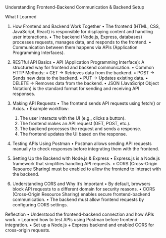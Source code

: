  Understanding Frontend-Backend Communication & Backend Setup

What I Learned

1. How Frontend and Backend Work Together
	•	The frontend (HTML, CSS, JavaScript, React) is responsible for displaying content and handling user interactions.
	•	The backend (Node.js, Express, databases) processes requests, manages data, and responds to the frontend.
	•	Communication between them happens via APIs (Application Programming Interfaces).

2. RESTful API Basics
	•	API (Application Programming Interface): A structured way for frontend and backend communication.
	•	Common HTTP Methods:
	•	GET → Retrieves data from the backend.
	•	POST → Sends new data to the backend.
	•	PUT → Updates existing data.
	•	DELETE → Removes data from the backend.
	•	JSON (JavaScript Object Notation) is the standard format for sending and receiving API responses.

3. Making API Requests
	•	The frontend sends API requests using fetch() or Axios.
	•	Example workflow:
	1.	The user interacts with the UI (e.g., clicks a button).
	2.	The frontend makes an API request (GET, POST, etc.).
	3.	The backend processes the request and sends a response.
	4.	The frontend updates the UI based on the response.

4. Testing APIs Using Postman
	•	Postman allows sending API requests manually to check responses before integrating them with the frontend.

5. Setting Up the Backend with Node.js & Express
	•	Express.js is a Node.js framework that simplifies handling API requests.
	•	CORS (Cross-Origin Resource Sharing) must be enabled to allow the frontend to interact with the backend.

6. Understanding CORS and Why It’s Important
	•	By default, browsers block API requests to a different domain for security reasons.
	•	CORS (Cross-Origin Resource Sharing) enables secure frontend-backend communication.
	•	The backend must allow frontend requests by configuring CORS settings.

Reflection
	•	Understood the frontend-backend connection and how APIs work.
	•	Learned how to test APIs using Postman before frontend integration.
	•	Set up a Node.js + Express backend and enabled CORS for cross-origin requests.
